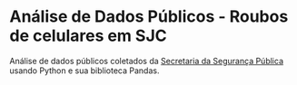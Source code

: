 # Análise de Dados Públicos - Roubos de celulares em SJC
Análise de dados públicos coletados da [Secretaria da Segurança Pública]('http://www.ssp.sp.gov.br/Estatistica/Default.aspx') usando Python e sua biblioteca Pandas.
